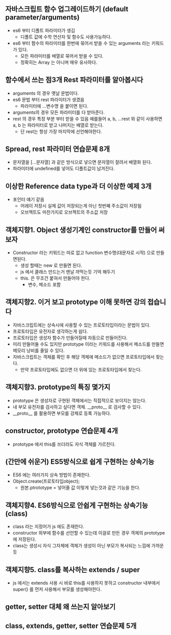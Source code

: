## 자바스크립트 함수 업그레이드하기 (default parameter/arguments)

- es6 부터 디폴트 파라미터가 생김
  - 디폴트 값에 수학 연산자 및 함수도 사용가능하다.
- es6 부터 함수의 파라미터를 한번에 묶어서 받을 수 있는 arguments 라는 키워드가 있다.
  - 모든 파라미터를 배열로 묶어서 받을 수 있다.
  - 정확히는 Array 는 아니며 매우 유사하다.

## 함수에서 쓰는 점3개 Rest 파라미터를 알아봅시다

- arguments 의 경우 옛날 문법이다.
- es6 문법 부터 rest 파라미터가 생겼음
  - 파라미터에 ...변수명 을 붙이면 된다.
- arguments의 경우 모든 파라미터를 다 받아준다.
- rest 의 경우 특정 부분 부터 받을 수 있음 예를들어 a, b, ...rest 와 같이 사용하면 a, b 는 파라미터로 받고 나머지는 배열로 받는다.
  - 단 rest는 항상 가장 마지막에 선언해야한다.

## Spread, rest 파라미터 연습문제 8개

- 문자열을 [...문자열] 과 같은 방식으로 넣으면 문자열이 잘려서 배열화 된다.
- 파라미터에 undefined를 넣어도 디폴트값이 남겨진다.

## 이상한 Reference data type과 더 이상한 예제 3개

- 포인터 얘기 같음
  - 어레이 저장시 실제 값이 저장되는게 아닌 첫번째 주소값이 저장됨
  - 오브젝트도 마찬가지로 오브젝트의 주소값 저장

## 객체지향1. Object 생성기계인 constructor를 만들어 써보자

- Constructor 라는 키워드는 따로 없고 function 변수명(대문자로 시작) 으로 만들면된다.
  - 생성 할때는 new 로 만들면 된다.
  - js 에서 클래스 만드는거 맨날 까먹는듯 기억 해두기
  - this. 은 무조건 붙혀서 만들어야 한다.
    - 변수, 메소드 포함

## 객체지향2. 이거 보고 prototype 이해 못하면 강의 접습니다

- 자바스크립트에는 상속시에 사용할 수 있는 프로토타입이라는 문법이 있다.
- 프로토타입은 유전자로 생각하는게 쉽다.
- 프로토타입은 생성자 함수가 만들어질때 자동으로 만들어진다.
- 미리 만들어둘 수도 있지만 prototype 이라는 키워드를 사용해서 메소드를 만들면 메모리 낭비를 줄일 수 있다.
- 자바스크립트는 객체를 확인 후 해당 객체에 메소드가 없으면 프로토타입에서 찾는다.
  - 만약 프로토타입에도 없으면 더 위에 있는 프로토타입에서 찾는다.

## 객체지향3. prototype의 특징 몇가지

- prototype 은 생성자로 구현된 객체에서는 직접적으로 보이지는 않는다.
- 내 부모 유전자를 검사하고 싶다면 객체. \_\_proto\_\_ 로 검사할 수 있다.
- \_\_proto\_\_ 를 활용하면 부모를 강제로 등록 가능하다.

## constructor, prototype 연습문제 4개

- prototype 에서 this를 쓰더라도 자식 객체를 가르친다.

## (간만에 쉬운거) ES5방식으로 쉽게 구현하는 상속기능

- ES6 에는 여러가지 상속 방법이 존재한다.
- Object.create(프로토타입object);
  - 원본.ptrototype = 넣어줄 값 이렇게 넣는것과 같은 기능을 한다.

## 객체지향4. ES6방식으로 안쉽게 구현하는 상속기능 (class)

- class 라는 지정어가 js 에도 존재한다.
- constructor 외부에 함수를 선언할 수 있는데 이걸로 만든 경우 객체의 prototype 에 저장된다.
- class는 생성시 자식 그자체에 객체가 생성이 아닌 부모가 복사되는 느낌에 가까운듯

## 객체지향5. class를 복사하는 extends / super

- js 에서는 extends 사용 시 바로 this를 사용하지 못하고 constructor 내부에서 super() 를 먼저 사용해서 부모를 생성해야한다.

## getter, setter 대체 왜 쓰는지 알아보기

## class, extends, getter, setter 연습문제 5개
